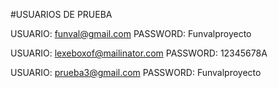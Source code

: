 #USUARIOS DE PRUEBA

USUARIO: funval@gmail.com 
PASSWORD: Funvalproyecto

USUARIO: lexeboxof@mailinator.com
PASSWORD: 12345678A

USUARIO: prueba3@gmail.com
PASSWORD: Funvalproyecto

